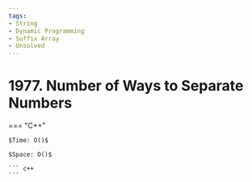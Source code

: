```yaml
---
tags:
- String
- Dynamic Programming
- Suffix Array
- Unsolved
---
```



# 1977. Number of Ways to Separate Numbers

=== "C++"

    $Time: O()$

    $Space: O()$

    ``` c++
    ```